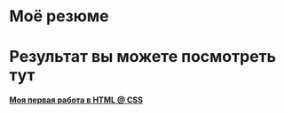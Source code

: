 # Моё резюме

# Результат вы можете посмотреть тут

**[Моя первая работа в HTML @ CSS](https://semenraisman.github.io/resumeSent/)**
